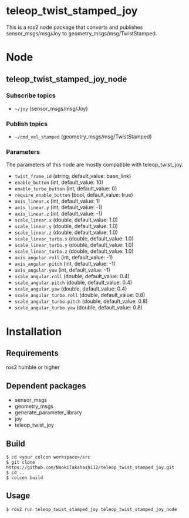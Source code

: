 # teleop_twist_stamped_joy

This is a ros2 node package that converts and publishes sensor_msgs/msg/Joy to geometry_msgs/msg/TwistStamped.

# Node

## teleop_twist_stamped_joy_node

### Subscribe topics

+ `~/joy` (sensor_msgs/msg/Joy)

### Publish topics

+ `~/cmd_vel_stamped` (geometry_msgs/msg/TwistStamped)

### Parameters

The parameters of this node are mostly compatible with teleop_twist_joy.

+ `twist_frame_id` (string, default_value: base_link)
+ `enable_button` (int, default_value: 10)
+ `enable_turbo_button` (int, default_value: 0)
+ `require_enable_button` (bool, default_value: true)
+ `axis_linear.x` (int, default_value: 1)
+ `axis_linear.y` (int, default_value: -1)
+ `axis_linear.z` (int, default_value: -1)
+ `scale_linear.x` (double, default_value: 1.0)
+ `scale_linear.y` (double, default_value: 1.0)
+ `scale_linear.z` (double, default_value: 1.0)
+ `scale_linear_turbo.x` (double, default_value: 1.0)
+ `scale_linear_turbo.y` (double, default_value: 1.0)
+ `scale_linear_turbo.z` (double, default_value: 1.0)
+ `axis_angular.roll` (int, default_value: -1)
+ `axis_angular.pitch` (int, default_value: -1)
+ `axis_angular.yaw` (int, default_value: -1)
+ `scale_angular.roll` (double, default_value: 0.4)
+ `scale_angular.pitch` (double, default_value: 0.4)
+ `scale_angular.yaw` (double, default_value: 0.4)
+ `scale_angular_turbo.roll` (double, default_value: 0.8)
+ `scale_angular_turbo.pitch` (double, default_value: 0.8)
+ `scale_angular_turbo.yaw` (double, default_value: 0.8)

# Installation

## Requirements

ros2 humble or higher

## Dependent packages

+ sensor_msgs
+ geometry_msgs
+ generate_parameter_library
+ joy
+ teleop_twist_joy

## Build

```shell
$ cd <your colcon workspace>/src
$ git clone https://github.com/NaokiTakahashi12/teleop_twist_stamped_joy.git
$ cd ..
$ colcon build
```

## Usage

```shell
$ ros2 run teleop_twist_stamped_joy teleop_twist_stamped_joy_node
```

